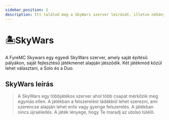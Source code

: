 ```yaml
---
sidebar_position: 2
description: Itt találod meg a SkyWars szerver leírását, illetve néhány hasznos tippet és trükköt.
---
```


# 🏝️SkyWars

A FyreMC Skywars egy egyedi SkyWars szerver, amely saját építésű pályákon, saját fejlesztésű játékmenet alapján játszódik. Két játékmód közül lehet választani, a Solo és a Duo.

## SkyWars leírás

> A SkyWars egy többjátékos szerver ahol több csapat mérkőzik meg egymás ellen. A játékban a felszerelést ládákból lehet szerezni, ami szerencse alapján lehet erős vagy gyenge felszerelés. A játékban nincs újraéledés. A játék lényege, hogy Te maradj az utolsó túlélő.
